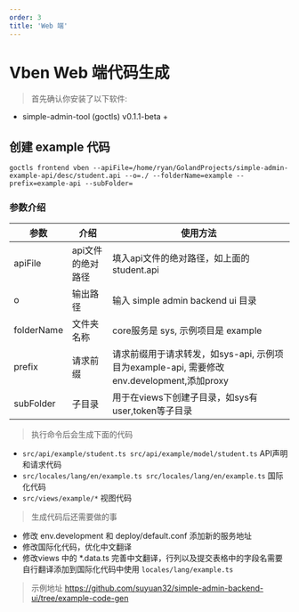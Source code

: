 ```yaml
---
order: 3
title: 'Web 端'
---
```



# Vben Web 端代码生成

> 首先确认你安装了以下软件:
- simple-admin-tool (goctls) v0.1.1-beta +


## 创建 example 代码

```shell
goctls frontend vben --apiFile=/home/ryan/GolandProjects/simple-admin-example-api/desc/student.api --o=./ --folderName=example --prefix=example-api --subFolder=
```

### 参数介绍

| 参数         | 介绍         | 使用方法                                                               |
|------------|------------|--------------------------------------------------------------------|
| apiFile    | api文件的绝对路径 | 填入api文件的绝对路径，如上面的 student.api                                      |
| o          | 输出路径       | 输入 simple admin backend ui 目录                                      |
| folderName | 文件夹名称      | core服务是 sys, 示例项目是 example                                         |
| prefix     | 请求前缀       | 请求前缀用于请求转发，如sys-api, 示例项目为example-api, 需要修改env.development,添加proxy |
| subFolder  | 子目录        | 用于在views下创建子目录，如sys有user,token等子目录                                 |


> 执行命令后会生成下面的代码

- `src/api/example/student.ts src/api/example/model/student.ts`    API声明和请求代码
- `src/locales/lang/en/example.ts src/locales/lang/en/example.ts`  国际化代码
- `src/views/example/*` 视图代码

> 生成代码后还需要做的事

- 修改 env.development 和 deploy/default.conf 添加新的服务地址
- 修改国际化代码，优化中文翻译
- 修改views 中的 *.data.ts 完善中文翻译，行列以及提交表格中的字段名需要自行翻译添加到国际化代码中使用 `locales/lang/example.ts`

> 示例地址 https://github.com/suyuan32/simple-admin-backend-ui/tree/example-code-gen